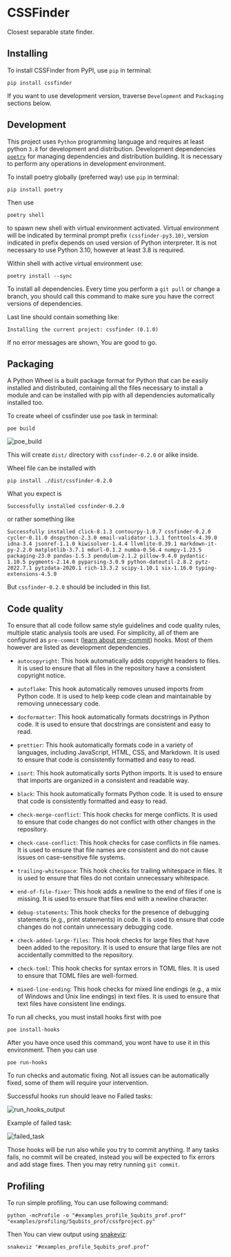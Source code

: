 # CSSFinder

Closest separable state finder.

## Installing

To install CSSFinder from PyPI, use `pip` in terminal:

```
pip install cssfinder
```

If you want to use development version, traverse `Development` and `Packaging`
sections below.

## Development

This project uses `Python` programming language and requires at least python
`3.8` for development and distribution. Development dependencies
[`poetry`](https://pypi.org/project/poetry/) for managing dependencies and
distribution building. It is necessary to perform any operations in development
environment.

To install poetry globally (preferred way) use `pip` in terminal:

```
pip install poetry
```

Then use

```
poetry shell
```

to spawn new shell with virtual environment activated. Virtual environment will
be indicated by terminal prompt prefix `(cssfinder-py3.10)`, version indicated
in prefix depends on used version of Python interpreter. It is not necessary to
use Python 3.10, however at least 3.8 is required.

Within shell with active virtual environment use:

```
poetry install --sync
```

To install all dependencies. Every time you perform a `git pull` or change a
branch, you should call this command to make sure you have the correct versions
of dependencies.

Last line should contain something like:

```
Installing the current project: cssfinder (0.1.0)
```

If no error messages are shown, You are good to go.

## Packaging

A Python Wheel is a built package format for Python that can be easily
installed and distributed, containing all the files necessary to install a
module and can be installed with pip with all dependencies automatically
installed too.

To create wheel of cssfinder use `poe` task in terminal:

```
poe build
```

![poe_build](https://user-images.githubusercontent.com/56170852/223251363-61fc4d00-68ad-429c-9fbb-8ab7f4712451.png)

This will create `dist/` directory with `cssfinder-0.2.0` or alike inside.

Wheel file can be installed with

```
pip install ./dist/cssfinder-0.2.0
```

What you expect is

```
Successfully installed cssfinder-0.2.0
```

or rather something like

```
Successfully installed click-8.1.3 contourpy-1.0.7 cssfinder-0.2.0 cycler-0.11.0 dnspython-2.3.0 email-validator-1.3.1 fonttools-4.39.0 idna-3.4 jsonref-1.1.0 kiwisolver-1.4.4 llvmlite-0.39.1 markdown-it-py-2.2.0 matplotlib-3.7.1 mdurl-0.1.2 numba-0.56.4 numpy-1.23.5 packaging-23.0 pandas-1.5.3 pendulum-2.1.2 pillow-9.4.0 pydantic-1.10.5 pygments-2.14.0 pyparsing-3.0.9 python-dateutil-2.8.2 pytz-2022.7.1 pytzdata-2020.1 rich-13.3.2 scipy-1.10.1 six-1.16.0 typing-extensions-4.5.0
```

But `cssfinder-0.2.0` should be included in this list.

## Code quality

To ensure that all code follow same style guidelines and code quality rules,
multiple static analysis tools are used. For simplicity, all of them are
configured as `pre-commit` ([learn about pre-commit](https://pre-commit.com/))
hooks. Most of them however are listed as development dependencies.

- `autocopyright`: This hook automatically adds copyright headers to files. It
  is used to ensure that all files in the repository have a consistent
  copyright notice.

- `autoflake`: This hook automatically removes unused imports from Python code.
  It is used to help keep code clean and maintainable by removing unnecessary
  code.

- `docformatter`: This hook automatically formats docstrings in Python code. It
  is used to ensure that docstrings are consistent and easy to read.

- `prettier`: This hook automatically formats code in a variety of languages,
  including JavaScript, HTML, CSS, and Markdown. It is used to ensure that code
  is consistently formatted and easy to read.

- `isort`: This hook automatically sorts Python imports. It is used to ensure
  that imports are organized in a consistent and readable way.

- `black`: This hook automatically formats Python code. It is used to ensure
  that code is consistently formatted and easy to read.

- `check-merge-conflict`: This hook checks for merge conflicts. It is used to
  ensure that code changes do not conflict with other changes in the
  repository.

- `check-case-conflict`: This hook checks for case conflicts in file names. It
  is used to ensure that file names are consistent and do not cause issues on
  case-sensitive file systems.

- `trailing-whitespace`: This hook checks for trailing whitespace in files. It
  is used to ensure that files do not contain unnecessary whitespace.

- `end-of-file-fixer`: This hook adds a newline to the end of files if one is
  missing. It is used to ensure that files end with a newline character.

- `debug-statements`: This hook checks for the presence of debugging statements
  (e.g., print statements) in code. It is used to ensure that code changes do
  not contain unnecessary debugging code.

- `check-added-large-files`: This hook checks for large files that have been
  added to the repository. It is used to ensure that large files are not
  accidentally committed to the repository.

- `check-toml`: This hook checks for syntax errors in TOML files. It is used to
  ensure that TOML files are well-formed.

- `mixed-line-ending`: This hook checks for mixed line endings (e.g., a mix of
  Windows and Unix line endings) in text files. It is used to ensure that text
  files have consistent line endings.

To run all checks, you must install hooks first with poe

```
poe install-hooks
```

After you have once used this command, you wont have to use it in this
environment. Then you can use

```
poe run-hooks
```

To run checks and automatic fixing. Not all issues can be automatically fixed,
some of them will require your intervention.

Successful hooks run should leave no Failed tasks:

![run_hooks_output](https://user-images.githubusercontent.com/56170852/223247968-8333e9ee-c0f0-4cce-afe1-a8e7917d9b0a.png)

Example of failed task:

![failed_task](https://user-images.githubusercontent.com/56170852/223249222-113a1269-fb3c-4d2c-b2ba-3d26e8ac090a.png)

Those hooks will be run also while you try to commit anything. If any tasks
fails, no commit will be created, instead you will be expected to fix errors
and add stage fixes. Then you may retry running `git commit`.

## Profiling

To run simple profiling, You can use following command:

```
python -mcProfile -o "#examples_profile_5qubits_prof.prof" "examples/profiling/5qubits_prof/cssfproject.py"
```

Then You can view output using [snakeviz](https://pypi.org/project/snakeviz/):

```
snakeviz "#examples_profile_5qubits_prof.prof"
```
